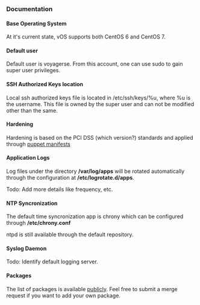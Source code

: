 ### Documentation

#### Base Operating System
At it's current state, vOS supports both CentOS 6 and CentOS 7.

#### Default user
Default user is voyagerse. From this account, one can use sudo to gain super user privileges.

#### SSH Authorized Keys location
Local ssh authorized keys file is located in /etc/ssh/keys/%u, where %u is the username. This file is owned by the super user and can not be modified other than the same.

#### Hardening
Hardening is based on the PCI DSS (which version?) standards and applied through [puppet manifests](https://github.com/VoyagerInnovations/puppet-cis-module)

#### Application Logs
Log files under the directory **/var/log/apps** will be rotated automatically through the configuration at **/etc/logrotate.d/apps**.

Todo: Add more details like frequency, etc.

#### NTP Syncronization
The default time syncronization app is chrony which can be configured through **/etc/chrony.conf**

ntpd is still available through the default repository.

#### Syslog Daemon
Todo: Identify default logging server.

#### Packages
The list of packages is available [publicly](https://github.com/VoyagerInnovations/hardened1-packages). Feel free to submit a merge request if you want to add your own package.
